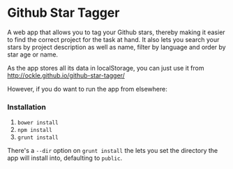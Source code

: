 # Github Star Tagger

A web app that allows you to tag your Github stars, thereby making it easier to find the correct project for the task at hand.
It also lets you search your stars by project description as well as name, filter by language and order by star age or name.

As the app stores all its data in localStorage, you can just use it from http://ockle.github.io/github-star-tagger/

However, if you do want to run the app from elsewhere:

### Installation

1. `bower install`
2. `npm install`
3. `grunt install`

There's a `--dir` option on `grunt install` the lets you set the directory the app will install into, defaulting to `public`.